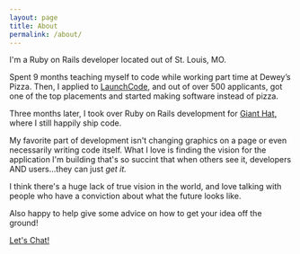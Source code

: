 ```yaml
---
layout: page
title: About
permalink: /about/
---
```


I'm a Ruby on Rails developer located out of St. Louis, MO.

Spent 9 months teaching myself to code while working part time at Dewey’s Pizza. Then, I applied to <a href="https://www.launchcode.org/">LaunchCode</a>, and out of over 500 applicants, got one of the top placements and started making software instead of pizza.

Three months later, I took over Ruby on Rails development for <a href="https://gianthatworks.com/">Giant Hat,</a> where I still happily ship code.

My favorite part of development isn't changing graphics on a page or even necessarily writing code itself. What I love is finding the vision for the application I'm building that's so succint that when others see it, developers AND users...they can just <i>get it.</i>

I think there's a huge lack of true vision in the world, and love talking with people who have a conviction about what the future looks like.

Also happy to help give some advice on how to get your idea off the ground!

<p class="text-center">
  <a href="mailto:chris.m.zempel@gmail.com" target="_top" class="btn btn-default maroon text-center">Let's Chat!</a>
</p>


